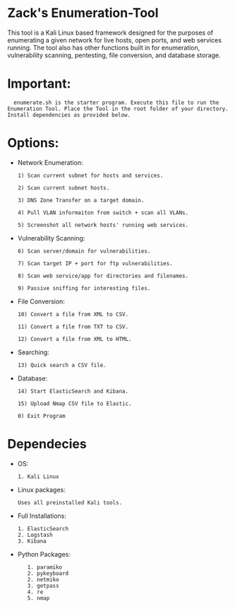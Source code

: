 # Zack's Enumeration-Tool

This tool is a Kali Linux based framework designed for the purposes of enumerating a given network for live hosts, open ports, and web services running. The tool also has other functions built in for enumeration, vulnerability scanning, pentesting, file conversion, and database storage.

# Important:
      enumerate.sh is the starter program. Execute this file to run the Enumeration Tool. Place the Tool in the root folder of your directory. Install dependencies as provided below.
      
# Options:

- Network Enumeration:

      1) Scan current subnet for hosts and services.

      2) Scan current subnet hosts.

      3) DNS Zone Transfer on a target domain.

      4) Pull VLAN informaiton from switch + scan all VLANs.

      5) Screenshot all network hosts' running web services.
  
- Vulnerability Scanning:

      6) Scan server/domain for vulnerabilities.

      7) Scan target IP + port for ftp vulnerabilities.

      8) Scan web service/app for directories and filenames.

      9) Passive sniffing for interesting files.

- File Conversion:

      10) Convert a file from XML to CSV.

      11) Convert a file from TXT to CSV.

      12) Convert a file from XML to HTML.

- Searching:

      13) Quick search a CSV file.

- Database:

      14) Start ElasticSearch and Kibana.

      15) Upload Nmap CSV file to Elastic.

      0) Exit Program
  
# Dependecies
- OS:

      1. Kali Linux
    
 - Linux packages:
 
       Uses all preinstalled Kali tools.
  
- Full Installations: 

      1. ElasticSearch 
      2. Logstash
      3. Kibana

 - Python Packages:
 
          1. paramiko
          2. pykeyboard
          2. netmiko
          3. getpass
          4. re
          5. nmap

